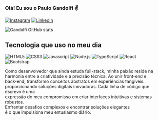 ### Olá! Eu sou o Paulo Gandolfi ✌️

[![Instagram](https://img.shields.io/badge/Instagram-E4405F?style=for-the-badge&logo=instagram&logoColor=white)](https://www.instagram.com/paulo_gandolfi/)
[![Linkedin](https://img.shields.io/badge/LinkedIn-0077B5?style=for-the-badge&logo=linkedin&logoColor=white)](https://www.linkedin.com/in/paulo-gandolfi-68969823a/)



![Gandolfi GitHub stats](https://github-readme-stats.vercel.app/api?username=PauloGandolfi&show_icons=true&theme=dark)


## Tecnologia que uso no meu dia

![HTML5](https://img.shields.io/badge/HTML5-E34F26?style=for-the-badge&logo=html5&logoColor=white)
![CSS3](https://img.shields.io/badge/CSS3-1572B6?style=for-the-badge&logo=css3&logoColor=white)
![Javascript](https://img.shields.io/badge/JavaScript-F7DF1E?style=for-the-badge&logo=javascript&logoColor=black)
![Node.js](https://img.shields.io/badge/Node.js-43853D?style=for-the-badge&logo=node.js&logoColor=white)
![TypeScript](https://img.shields.io/badge/TypeScript-007ACC?style=for-the-badge&logo=typescript&logoColor=white)
![React](https://img.shields.io/badge/React-20232A?style=for-the-badge&logo=react&logoColor=61DAFB)
![Bootstrap](https://img.shields.io/badge/Bootstrap-563D7C?style=for-the-badge&logo=bootstrap&logoColor=white)<br/>

Como desenvolvedor que ainda estuda full-stack, minha paixão reside na harmonia entre a criatividade e a precisão técnica.
Ao unir front-end e back-end, transformo conceitos abstratos em experiências tangíveis.<br />
proporcionando soluções digitais inovadoras. Cada linha de código que escrevo é uma <br />
expressão do meu compromisso em criar interfaces intuitivas e sistemas robustos.<br />
Enfrentar desafios complexos e encontrar soluções elegantes <br />
é o que impulsiona meu entusiasmo diário.<br/>

